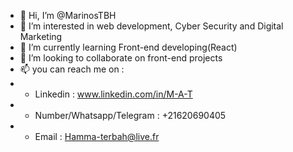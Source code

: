 - 👋 Hi, I’m @MarinosTBH
- 👀 I’m interested in web development, Cyber Security and Digital Marketing 
- 🌱 I’m currently learning Front-end developing(React)
- 💞️ I’m looking to collaborate on front-end projects
- 📫 you can reach me on : 
- + Linkedin : www.linkedin.com/in/M-A-T
- + Number/Whatsapp/Telegram : +21620690405
- + Email : Hamma-terbah@live.fr

<!---
MarinosTBH/MarinosTBH is a ✨ special ✨ repository because its `README.md` (this file) appears on your GitHub profile.
You can click the Preview link to take a look at your changes.
--->
